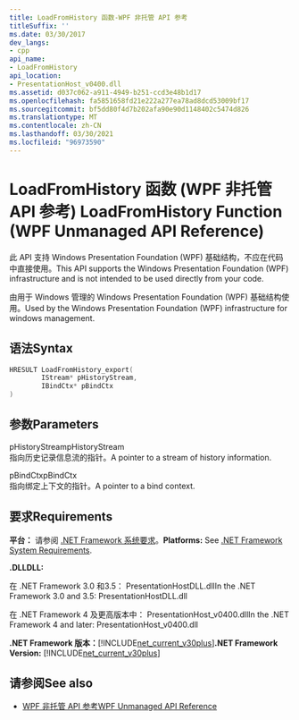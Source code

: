 ```yaml
---
title: LoadFromHistory 函数-WPF 非托管 API 参考
titleSuffix: ''
ms.date: 03/30/2017
dev_langs:
- cpp
api_name:
- LoadFromHistory
api_location:
- PresentationHost_v0400.dll
ms.assetid: d037c062-a911-4949-b251-ccd3e48b1d17
ms.openlocfilehash: fa5851658fd21e222a277ea78ad8dcd53009bf17
ms.sourcegitcommit: bf5dd80f4d7b202afa90e90d1148402c5474d826
ms.translationtype: MT
ms.contentlocale: zh-CN
ms.lasthandoff: 03/30/2021
ms.locfileid: "96973590"
---
```

# <a name="loadfromhistory-function-wpf-unmanaged-api-reference"></a><span data-ttu-id="0dde5-102">LoadFromHistory 函数 (WPF 非托管 API 参考) </span><span class="sxs-lookup"><span data-stu-id="0dde5-102">LoadFromHistory Function (WPF Unmanaged API Reference)</span></span>
<span data-ttu-id="0dde5-103">此 API 支持 Windows Presentation Foundation (WPF) 基础结构，不应在代码中直接使用。</span><span class="sxs-lookup"><span data-stu-id="0dde5-103">This API supports the Windows Presentation Foundation (WPF) infrastructure and is not intended to be used directly from your code.</span></span>  
  
 <span data-ttu-id="0dde5-104">由用于 Windows 管理的 Windows Presentation Foundation (WPF) 基础结构使用。</span><span class="sxs-lookup"><span data-stu-id="0dde5-104">Used by the Windows Presentation Foundation (WPF) infrastructure for windows management.</span></span>  
  
## <a name="syntax"></a><span data-ttu-id="0dde5-105">语法</span><span class="sxs-lookup"><span data-stu-id="0dde5-105">Syntax</span></span>  
  
```cpp  
HRESULT LoadFromHistory_export(  
        IStream* pHistoryStream,
        IBindCtx* pBindCtx  
)  
```  
  
## <a name="parameters"></a><span data-ttu-id="0dde5-106">参数</span><span class="sxs-lookup"><span data-stu-id="0dde5-106">Parameters</span></span>  
 <span data-ttu-id="0dde5-107">pHistoryStream</span><span class="sxs-lookup"><span data-stu-id="0dde5-107">pHistoryStream</span></span>  
 <span data-ttu-id="0dde5-108">指向历史记录信息流的指针。</span><span class="sxs-lookup"><span data-stu-id="0dde5-108">A pointer to a stream of history information.</span></span>  
  
 <span data-ttu-id="0dde5-109">pBindCtx</span><span class="sxs-lookup"><span data-stu-id="0dde5-109">pBindCtx</span></span>  
 <span data-ttu-id="0dde5-110">指向绑定上下文的指针。</span><span class="sxs-lookup"><span data-stu-id="0dde5-110">A pointer to a bind context.</span></span>  
  
## <a name="requirements"></a><span data-ttu-id="0dde5-111">要求</span><span class="sxs-lookup"><span data-stu-id="0dde5-111">Requirements</span></span>  
 <span data-ttu-id="0dde5-112">**平台：** 请参阅 [.NET Framework 系统要求](/dotnet/framework/get-started/system-requirements)。</span><span class="sxs-lookup"><span data-stu-id="0dde5-112">**Platforms:** See [.NET Framework System Requirements](/dotnet/framework/get-started/system-requirements).</span></span>  
  
 <span data-ttu-id="0dde5-113">**.DLL**</span><span class="sxs-lookup"><span data-stu-id="0dde5-113">**DLL:**</span></span>  
  
 <span data-ttu-id="0dde5-114">在 .NET Framework 3.0 和3.5： PresentationHostDLL.dll</span><span class="sxs-lookup"><span data-stu-id="0dde5-114">In the .NET Framework 3.0 and 3.5: PresentationHostDLL.dll</span></span>  
  
 <span data-ttu-id="0dde5-115">在 .NET Framework 4 及更高版本中： PresentationHost_v0400.dll</span><span class="sxs-lookup"><span data-stu-id="0dde5-115">In the .NET Framework 4 and later: PresentationHost_v0400.dll</span></span>  
  
 <span data-ttu-id="0dde5-116">**.NET Framework 版本：**[!INCLUDE[net_current_v30plus](../../../includes/net-current-v30plus-md.md)]</span><span class="sxs-lookup"><span data-stu-id="0dde5-116">**.NET Framework Version:** [!INCLUDE[net_current_v30plus](../../../includes/net-current-v30plus-md.md)]</span></span>  
  
## <a name="see-also"></a><span data-ttu-id="0dde5-117">请参阅</span><span class="sxs-lookup"><span data-stu-id="0dde5-117">See also</span></span>

- [<span data-ttu-id="0dde5-118">WPF 非托管 API 参考</span><span class="sxs-lookup"><span data-stu-id="0dde5-118">WPF Unmanaged API Reference</span></span>](wpf-unmanaged-api-reference.md)
